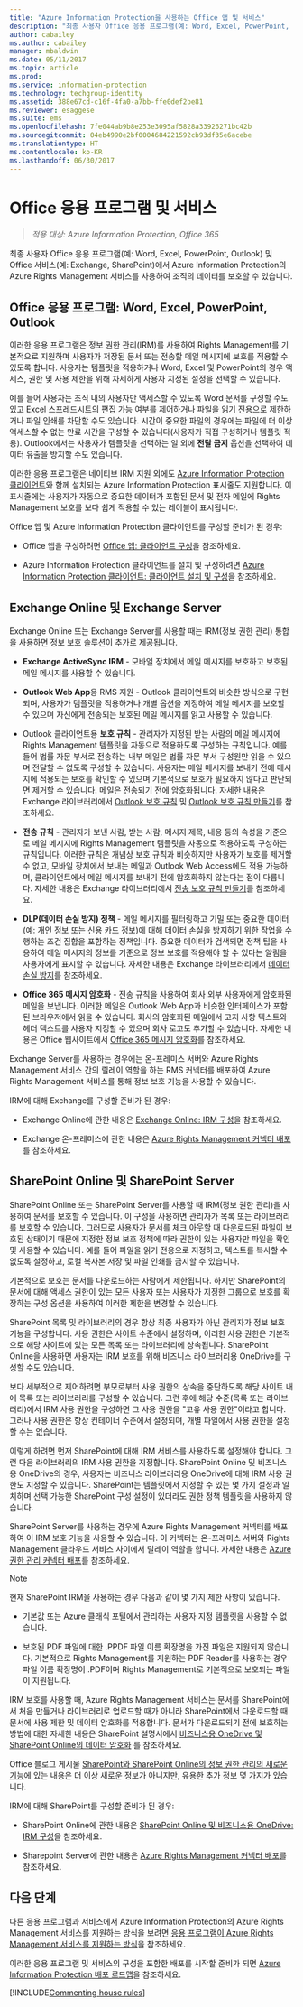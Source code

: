 ```yaml
---
title: "Azure Information Protection을 사용하는 Office 앱 및 서비스"
description: "최종 사용자 Office 응용 프로그램(예: Word, Excel, PowerPoint, Outlook) 및 Office 서비스(예: Exchange, SharePoint)에서 Azure Rights Management 서비스를 사용하여 조직의 데이터를 보호하는 방법을 소개합니다."
author: cabailey
ms.author: cabailey
manager: mbaldwin
ms.date: 05/11/2017
ms.topic: article
ms.prod: 
ms.service: information-protection
ms.technology: techgroup-identity
ms.assetid: 388e67cd-c16f-4fa0-a7bb-ffe0def2be81
ms.reviewer: esaggese
ms.suite: ems
ms.openlocfilehash: 7fe044ab9b8e253e3095af5828a33926271bc42b
ms.sourcegitcommit: 04eb4990e2bf0004684221592cb93df35e6acebe
ms.translationtype: HT
ms.contentlocale: ko-KR
ms.lasthandoff: 06/30/2017
---
```

# Office 응용 프로그램 및 서비스
<a id="office-applications-and-services" class="xliff"></a>

>*적용 대상: Azure Information Protection, Office 365*

최종 사용자 Office 응용 프로그램(예: Word, Excel, PowerPoint, Outlook) 및 Office 서비스(예: Exchange, SharePoint)에서 Azure Information Protection의 Azure Rights Management 서비스를 사용하여 조직의 데이터를 보호할 수 있습니다.

## Office 응용 프로그램: Word, Excel, PowerPoint, Outlook
<a id="office-applications-word-excel-powerpoint-outlook" class="xliff"></a>
이러한 응용 프로그램은 정보 권한 관리(IRM)를 사용하여 Rights Management를 기본적으로 지원하며 사용자가 저장된 문서 또는 전송할 메일 메시지에 보호를 적용할 수 있도록 합니다. 사용자는 템플릿을 적용하거나 Word, Excel 및 PowerPoint의 경우 액세스, 권한 및 사용 제한을 위해 자세하게 사용자 지정된 설정을 선택할 수 있습니다. 

예를 들어 사용자는 조직 내의 사용자만 액세스할 수 있도록 Word 문서를 구성할 수도 있고 Excel 스프레드시트의 편집 가능 여부를 제어하거나 파일을 읽기 전용으로 제한하거나 파일 인쇄를 차단할 수도 있습니다. 시간이 중요한 파일의 경우에는 파일에 더 이상 액세스할 수 없는 만료 시간을 구성할 수 있습니다(사용자가 직접 구성하거나 템플릿 적용). Outlook에서는 사용자가 템플릿을 선택하는 일 외에 **전달 금지** 옵션을 선택하여 데이터 유출을 방지할 수도 있습니다.

이러한 응용 프로그램은 네이티브 IRM 지원 외에도 [Azure Information Protection 클라이언트](../rms-client/aip-client.md)와 함께 설치되는 Azure Information Protection 표시줄도 지원합니다. 이 표시줄에는 사용자가 자동으로 중요한 데이터가 포함된 문서 및 전자 메일에 Rights Management 보호를 보다 쉽게 적용할 수 있는 레이블이 표시됩니다.

Office 앱 및 Azure Information Protection 클라이언트를 구성할 준비가 된 경우:

- Office 앱을 구성하려면 [Office 앱: 클라이언트 구성](../deploy-use/configure-office-apps.md)을 참조하세요.

- Azure Information Protection 클라이언트를 설치 및 구성하려면 [Azure Information Protection 클라이언트: 클라이언트 설치 및 구성](../deploy-use/configure-client.md)을 참조하세요.

## Exchange Online 및 Exchange Server
<a id="exchange-online-and-exchange-server" class="xliff"></a>
Exchange Online 또는 Exchange Server를 사용할 때는 IRM(정보 권한 관리) 통합을 사용하면 정보 보호 솔루션이 추가로 제공됩니다.

-   **Exchange ActiveSync IRM** - 모바일 장치에서 메일 메시지를 보호하고 보호된 메일 메시지를 사용할 수 있습니다.

-   **Outlook Web App**용 RMS 지원 - Outlook 클라이언트와 비슷한 방식으로 구현되며, 사용자가 템플릿을 적용하거나 개별 옵션을 지정하여 메일 메시지를 보호할 수 있으며 자신에게 전송되는 보호된 메일 메시지를 읽고 사용할 수 있습니다.

-   Outlook 클라이언트용 **보호 규칙** - 관리자가 지정된 받는 사람의 메일 메시지에 Rights Management 템플릿을 자동으로 적용하도록 구성하는 규칙입니다. 예를 들어 법률 자문 부서로 전송하는 내부 메일은 법률 자문 부서 구성원만 읽을 수 있으며 전달할 수 없도록 구성할 수 있습니다. 사용자는 메일 메시지를 보내기 전에 메시지에 적용되는 보호를 확인할 수 있으며 기본적으로 보호가 필요하지 않다고 판단되면 제거할 수 있습니다. 메일은 전송되기 전에 암호화됩니다. 자세한 내용은 Exchange 라이브러리에서 [Outlook 보호 규칙](https://technet.microsoft.com/library/dd638178%28v=exchg.150%29.aspx) 및 [Outlook 보호 규칙 만들기](https://technet.microsoft.com/library/dd638196%28v=exchg.150%29.aspx)를 참조하세요.

-   **전송 규칙** - 관리자가 보낸 사람, 받는 사람, 메시지 제목, 내용 등의 속성을 기준으로 메일 메시지에 Rights Management 템플릿을 자동으로 적용하도록 구성하는 규칙입니다. 이러한 규칙은 개념상 보호 규칙과 비슷하지만 사용자가 보호를 제거할 수 없고, 모바일 장치에서 보내는 메일과 Outlook Web Access에도 적용 가능하며, 클라이언트에서 메일 메시지를 보내기 전에 암호화하지 않는다는 점이 다릅니다. 자세한 내용은 Exchange 라이브러리에서 [전송 보호 규칙 만들기](https://technet.microsoft.com/library/dd302432.aspx)를 참조하세요.

-   **DLP(데이터 손실 방지) 정책** - 메일 메시지를 필터링하고 기밀 또는 중요한 데이터(예: 개인 정보 또는 신용 카드 정보)에 대해 데이터 손실을 방지하기 위한 작업을 수행하는 조건 집합을 포함하는 정책입니다. 중요한 데이터가 검색되면 정책 팁을 사용하여 메일 메시지의 정보를 기준으로 정보 보호를 적용해야 할 수 있다는 알림을 사용자에게 표시할 수 있습니다. 자세한 내용은 Exchange 라이브러리에서 [데이터 손실 방지](https://technet.microsoft.com/library/jj150527%28v=exchg.150%29.aspx)를 참조하세요.

-   **Office 365 메시지 암호화** - 전송 규칙을 사용하여 회사 외부 사용자에게 암호화된 메일을 보냅니다. 이러한 메일은 Outlook Web App과 비슷한 인터페이스가 포함된 브라우저에서 읽을 수 있습니다. 회사의 암호화된 메일에서 고지 사항 텍스트와 헤더 텍스트를 사용자 지정할 수 있으며 회사 로고도 추가할 수 있습니다. 자세한 내용은 Office 웹사이트에서 [Office 365 메시지 암호화](https://office.microsoft.com/o365-message-encryption-FX104179182.aspx)를 참조하세요.

Exchange Server를 사용하는 경우에는 온-프레미스 서버와 Azure Rights Management 서비스 간의 릴레이 역할을 하는 RMS 커넥터를 배포하여 Azure Rights Management 서비스를 통해 정보 보호 기능을 사용할 수 있습니다.

IRM에 대해 Exchange를 구성할 준비가 된 경우:

- Exchange Online에 관한 내용은 [Exchange Online: IRM 구성](../deploy-use/configure-office365.md#exchange-online-irm-configuration)을 참조하세요.

- Exchange 온-프레미스에 관한 내용은 [Azure Rights Management 커넥터 배포](../deploy-use/deploy-rms-connector.md)를 참조하세요.


## SharePoint Online 및 SharePoint Server
<a id="sharepoint-online-and-sharepoint-server" class="xliff"></a>

SharePoint Online 또는 SharePoint Server를 사용할 때 IRM(정보 권한 관리)을 사용하여 문서를 보호할 수 있습니다. 이 구성을 사용하면 관리자가 목록 또는 라이브러리를 보호할 수 있습니다. 그러므로 사용자가 문서를 체크 아웃할 때 다운로드된 파일이 보호된 상태이기 때문에 지정한 정보 보호 정책에 따라 권한이 있는 사용자만 파일을 확인 및 사용할 수 있습니다. 예를 들어 파일을 읽기 전용으로 지정하고, 텍스트를 복사할 수 없도록 설정하고, 로컬 복사본 저장 및 파일 인쇄를 금지할 수 있습니다.

기본적으로 보호는 문서를 다운로드하는 사람에게 제한됩니다. 하지만 SharePoint의 문서에 대해 액세스 권한이 있는 모든 사용자 또는 사용자가 지정한 그룹으로 보호를 확장하는 구성 옵션을 사용하여 이러한 제한을 변경할 수 있습니다.

SharePoint 목록 및 라이브러리의 경우 항상 최종 사용자가 아닌 관리자가 정보 보호 기능을 구성합니다. 사용 권한은 사이트 수준에서 설정하며, 이러한 사용 권한은 기본적으로 해당 사이트에 있는 모든 목록 또는 라이브러리에 상속됩니다. SharePoint Online을 사용하면 사용자는 IRM 보호를 위해 비즈니스 라이브러리용 OneDrive를 구성할 수도 있습니다.

보다 세부적으로 제어하려면 부모로부터 사용 권한의 상속을 중단하도록 해당 사이트 내에 목록 또는 라이브러리를 구성할 수 있습니다. 그런 후에 해당 수준(목록 또는 라이브러리)에서 IRM 사용 권한을 구성하면 그 사용 권한을 "고유 사용 권한"이라고 합니다. 그러나 사용 권한은 항상 컨테이너 수준에서 설정되며, 개별 파일에서 사용 권한을 설정할 수는 없습니다. 

이렇게 하려면 먼저 SharePoint에 대해 IRM 서비스를 사용하도록 설정해야 합니다. 그런 다음 라이브러리의 IRM 사용 권한을 지정합니다. SharePoint Online 및 비즈니스용 OneDrive의 경우, 사용자는 비즈니스 라이브러리용 OneDrive에 대해 IRM 사용 권한도 지정할 수 있습니다. SharePoint는 템플릿에서 지정할 수 있는 몇 가지 설정과 일치하며 선택 가능한 SharePoint 구성 설정이 있더라도 권한 정책 템플릿을 사용하지 않습니다.

SharePoint Server를 사용하는 경우에 Azure Rights Management 커넥터를 배포하여 이 IRM 보호 기능을 사용할 수 있습니다. 이 커넥터는 온-프레미스 서버와 Rights Management 클라우드 서비스 사이에서 릴레이 역할을 합니다. 자세한 내용은 [Azure 권한 관리 커넥터 배포](../deploy-use/deploy-rms-connector.md)를 참조하세요.

> [!NOTE]
> 현재 SharePoint IRM을 사용하는 경우 다음과 같이 몇 가지 제한 사항이 있습니다.
> 
> - 기본값 또는 Azure 클래식 포털에서 관리하는 사용자 지정 템플릿을 사용할 수 없습니다. 
> 
> - 보호된 PDF 파일에 대한 .PPDF 파일 이름 확장명을 가진 파일은 지원되지 않습니다. 기본적으로 Rights Management를 지원하는 PDF Reader를 사용하는 경우 파일 이름 확장명이 .PDF이며 Rights Management로 기본적으로 보호되는 파일이 지원됩니다.


IRM 보호를 사용할 때, Azure Rights Management 서비스는 문서를 SharePoint에서 처음 만들거나 라이브러리로 업로드할 때가 아니라 SharePoint에서 다운로드할 때 문서에 사용 제한 및 데이터 암호화를 적용합니다. 문서가 다운로드되기 전에 보호하는 방법에 대한 자세한 내용은 SharePoint 설명서에서 [비즈니스용 OneDrive 및 SharePoint Online의 데이터 암호화](https://technet.microsoft.com/library/dn905447.aspx) 를 참조하세요.

Office 블로그 게시물 [SharePoint와 SharePoint Online의 정보 권한 관리의 새로운 기능](https://blogs.office.com/2012/11/09/whats-new-with-information-rights-management-in-sharepoint-and-sharepoint-online/)에 있는 내용은 더 이상 새로운 정보가 아니지만, 유용한 추가 정보 몇 가지가 있습니다.

IRM에 대해 SharePoint를 구성할 준비가 된 경우:

- SharePoint Online에 관한 내용은 [SharePoint Online 및 비즈니스용 OneDrive: IRM 구성](../deploy-use/configure-office365.md#sharepoint-online-and-onedrive-for-business-irm-configuration)을 참조하세요.

- Sharepoint Server에 관한 내용은 [Azure Rights Management 커넥터 배포](../deploy-use/deploy-rms-connector.md)를 참조하세요.


## 다음 단계
<a id="next-steps" class="xliff"></a>

다른 응용 프로그램과 서비스에서 Azure Information Protection의 Azure Rights Management 서비스를 지원하는 방식을 보려면 [응용 프로그램이 Azure Rights Management 서비스를 지원하는 방식](applications-support.md)을 참조하세요.

이러한 응용 프로그램 및 서비스의 구성을 포함한 배포를 시작할 준비가 되면 [Azure Information Protection 배포 로드맵](/plan-design/deployment-roadmap.md)을 참조하세요.

[!INCLUDE[Commenting house rules](../includes/houserules.md)]